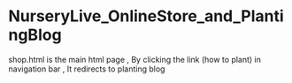 # NurseryLive_OnlineStore_and_PlantingBlog
shop.html is the main html page ,
By clicking the link (how to plant) in navigation bar ,
It redirects to planting blog
